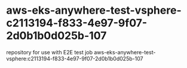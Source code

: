 # aws-eks-anywhere-test-vsphere-c2113194-f833-4e97-9f07-2d0b1b0d025b-107
repository for use with E2E test job aws-eks-anywhere-test-vsphere:c2113194-f833-4e97-9f07-2d0b1b0d025b-107

